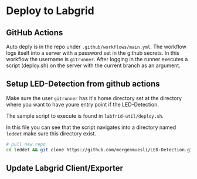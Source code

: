 # Deploy to Labgrid

## GitHub Actions

Auto deply is in the repo under `.github/workflows/main.yml`.
The workflow logs itself into a server with a password set in the github secrets. In this workflow the username is `gitrunner`. After logging in the runner executes a script (deploy.sh) on the server with the current branch as an argument.

## Setup LED-Detection from github actions

Make sure the user `gitrunner` has it's home directory set at the directory where you want to have youre entry point if the LED-Detection.

The sample script to execute is found in `labfrid-util/deploy.sh`.

In this file you can see that the script navigates into a directory named `leddet` make sure this directory exist. 
```bash
# pull new repo
cd leddet && git clone https://github.com/morgenmuesli/LED-Detection.git
```

## Update Labgrid Client/Exporter
